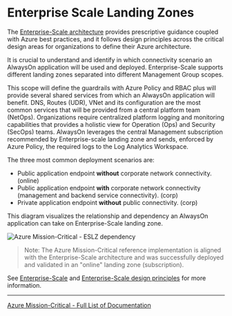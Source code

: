 # Enterprise Scale Landing Zones

The [Enterprise-Scale architecture](https://github.com/azure/enterprise-scale) provides prescriptive guidance coupled with Azure best practices, and it follows design principles across the critical design areas for organizations to define their Azure architecture.

It is crucial to understand and identify in which connectivity scenario an AlwaysOn application will be used and deployed. Enterprise-Scale supports different landing zones separated into different Management Group scopes.

This scope will define the guardrails with Azure Policy and RBAC plus will provide several shared services from which an AlwaysOn application will benefit. DNS, Routes (UDR), VNet and its configuration are the most common services that will be provided from a central platform team (NetOps).
Organizations require centralized platform logging and monitoring capabilities that provides a holistic view for Operation (Ops) and Security (SecOps) teams. AlwaysOn leverages the central Management subscription recommended by Enterprise-scale landing zone and sends, enforced by Azure Policy, the required logs to the Log Analytics Workspace.

The three most common deployment scenarios are:
- Public application endpoint **without** corporate network connectivity. (online)
- Public application endpoint **with** corporate network connectivity (management and backend service connectivity). (corp)
- Private application endpoint **without** public connectivity. (corp)

This diagram visualizes the relationship and dependency an AlwaysOn application can take on Enterprise-Scale landing zone.

![Azure Mission-Critical - ESLZ dependency](/docs/media/AlwaysOn-ESLZ.gif "ESLZ dependency")

> Note: The Azure Mission-Critical reference implementation is aligned with the Enterprise-Scale architecture and was successfully deployed and validated in an "online" landing zone (subscription).

See [Enterprise-Scale](https://github.com/Azure/Enterprise-Scale/) and [Enterprise-Scale design principles](https://github.com/Azure/Enterprise-Scale/wiki/How-Enterprise-Scale-Works#enterprise-scale-design-principles) for more information.

---

[Azure Mission-Critical - Full List of Documentation](/docs/README.md)
